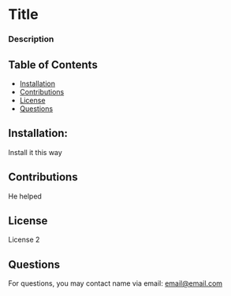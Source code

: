 # Title
### Description
## Table of Contents
- [Installation](#installation)
- [Contributions](#contributions)
- [License](#license)
- [Questions](#questions)
## Installation:
Install it this way
## Contributions
He helped
## License
License 2
## Questions
For questions, you may contact name via email: <a href="mailto:email@email.com">email@email.com</a>
